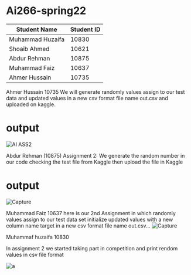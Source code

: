 # Ai266-spring22

|      Student Name     | Student ID |
| --------------------- | ---------- |
|   Muhammad Huzaifa    |    10830   |
|   Shoaib Ahmed        |    10621   |
|   Abdur Rehman        |    10875   |
|   Muhammad Faiz       |    10637   |
|  Ahmer Hussain        |    10735   |

Ahmer Hussain 10735
 We will generate randomly values assign to our test data and updated values in a new csv format file name out.csv and uploaded on kaggle.
 
 # output
![AI ASS2](https://user-images.githubusercontent.com/99546831/167914346-1abf5216-cf30-43fb-96b8-d91adee5d575.PNG)

Abdur Rehman (10875)
Assignment 2:
We generate the random number in our code checking the test file from Kaggle then upload the file in Kaggle
 # output
![Capture](https://user-images.githubusercontent.com/87324678/167905429-7d8d72b1-57a4-49ec-bdbd-a08b3dcd9ed9.PNG)

Muhammad Faiz 10637
 here is our 2nd Assignment in which randomly values assign to our test data set initialize updated values with a new column name target in a new csv format file name out.csv...
 ![Capture](https://user-images.githubusercontent.com/99601979/167917552-06c6b38d-a1b5-4bd9-a2c6-f97d61d8d2e1.JPG)
 
 Muhammaf huzaifa 10830
 
 In assignment 2 we started taking part in competition and print rendom values in csv file format
 
 ![a](https://user-images.githubusercontent.com/99601994/167917875-e0ffc50d-ea62-489c-9ba5-468ebd5784df.JPG)

